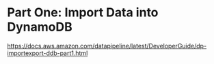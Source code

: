 # Part One: Import Data into DynamoDB

https://docs.aws.amazon.com/datapipeline/latest/DeveloperGuide/dp-importexport-ddb-part1.html

